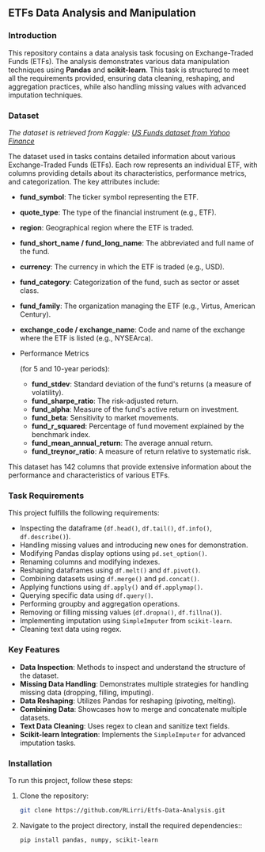 

## **ETFs Data Analysis and Manipulation**
### **Introduction**
This repository contains a data analysis task focusing on Exchange-Traded Funds (ETFs). The analysis demonstrates various data manipulation techniques using **Pandas** and **scikit-learn**. This task is structured to meet all the requirements provided, ensuring data cleaning, reshaping, and aggregation practices, while also handling missing values with advanced imputation techniques.

### **Dataset**
*The dataset is retrieved from Kaggle: [US Funds dataset from Yahoo Finance](https://www.kaggle.com/datasets/stefanoleone992/mutual-funds-and-etfs)*


The dataset used in tasks contains detailed information about various Exchange-Traded Funds (ETFs). Each row represents an individual ETF, with columns providing details about its characteristics, performance metrics, and categorization. The key attributes include:

- **fund_symbol**: The ticker symbol representing the ETF.
- **quote_type**: The type of the financial instrument (e.g., ETF).
- **region**: Geographical region where the ETF is traded.
- **fund_short_name / fund_long_name**: The abbreviated and full name of the fund.
- **currency**: The currency in which the ETF is traded (e.g., USD).
- **fund_category**: Categorization of the fund, such as sector or asset class.
- **fund_family**: The organization managing the ETF (e.g., Virtus, American Century).
- **exchange_code / exchange_name**: Code and name of the exchange where the ETF is listed (e.g., NYSEArca).
- Performance Metrics

   (for 5 and 10-year periods):

  - **fund_stdev**: Standard deviation of the fund's returns (a measure of volatility).
  - **fund_sharpe_ratio**: The risk-adjusted return.
  - **fund_alpha**: Measure of the fund's active return on investment.
  - **fund_beta**: Sensitivity to market movements.
  - **fund_r_squared**: Percentage of fund movement explained by the benchmark index.
  - **fund_mean_annual_return**: The average annual return.
  - **fund_treynor_ratio**: A measure of return relative to systematic risk.

This dataset has 142 columns that provide extensive information about the performance and characteristics of various ETFs.

### **Task Requirements**
This project fulfills the following requirements:
- Inspecting the dataframe (`df.head()`, `df.tail()`, `df.info()`, `df.describe()`).
- Handling missing values and introducing new ones for demonstration.
- Modifying Pandas display options using `pd.set_option()`.
- Renaming columns and modifying indexes.
- Reshaping dataframes using `df.melt()` and `df.pivot()`.
- Combining datasets using `df.merge()` and `pd.concat()`.
- Applying functions using `df.apply()` and `df.applymap()`.
- Querying specific data using `df.query()`.
- Performing groupby and aggregation operations.
- Removing or filling missing values (`df.dropna()`, `df.fillna()`).
- Implementing imputation using `SimpleImputer` from `scikit-learn`.
- Cleaning text data using regex.


### **Key Features**
- **Data Inspection**: Methods to inspect and understand the structure of the dataset.
- **Missing Data Handling**: Demonstrates multiple strategies for handling missing data (dropping, filling, imputing).
- **Data Reshaping**: Utilizes Pandas for reshaping (pivoting, melting).
- **Combining Data**: Showcases how to merge and concatenate multiple datasets.
- **Text Data Cleaning**: Uses regex to clean and sanitize text fields.
- **Scikit-learn Integration**: Implements the `SimpleImputer` for advanced imputation tasks.

### **Installation**
To run this project, follow these steps:

1. Clone the repository:
   ```bash
   git clone https://github.com/RLirri/Etfs-Data-Analysis.git
   ```

2. Navigate to the project directory, install the required dependencies::

   ```bash
   pip install pandas, numpy, scikit-learn
   ```
